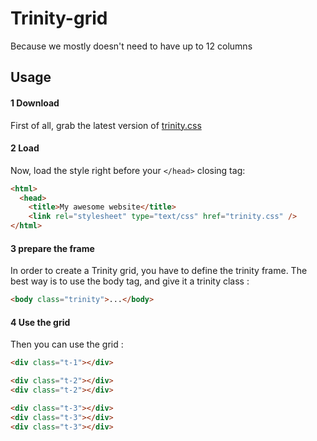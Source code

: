 # Trinity-grid
Because we mostly doesn't need to have up to 12 columns

## Usage 

#### 1 Download 
First of all, grab the latest version of [trinity.css]()

#### 2 Load
Now, load the style right before your `</head>` closing tag: 

```html
<html>
  <head>
    <title>My awesome website</title>
    <link rel="stylesheet" type="text/css" href="trinity.css" />
</html>
```
#### 3 prepare the frame
In order to create a Trinity grid, you have to define the trinity frame. 
The best way is to use the body tag, and give it a trinity class :
```html 
<body class="trinity">...</body>
```

#### 4 Use the grid
Then you can use the grid : 

```html
<div class="t-1"></div>

<div class="t-2"></div>
<div class="t-2"></div>

<div class="t-3"></div>
<div class="t-3"></div>
<div class="t-3"></div>
```